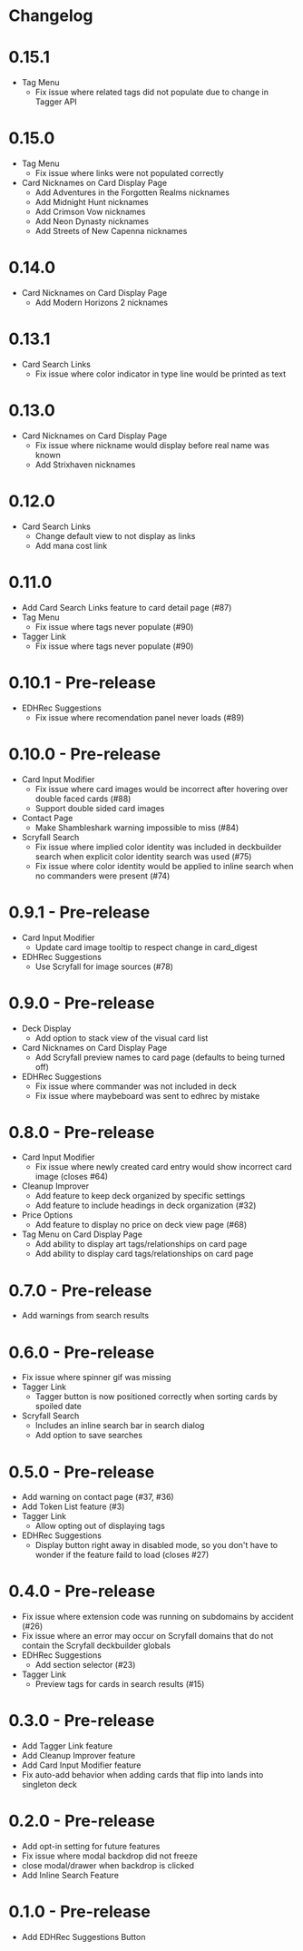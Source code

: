 # Changelog

# 0.15.1

- Tag Menu
  - Fix issue where related tags did not populate due to change in Tagger API

# 0.15.0

- Tag Menu
  - Fix issue where links were not populated correctly
- Card Nicknames on Card Display Page
  - Add Adventures in the Forgotten Realms nicknames
  - Add Midnight Hunt nicknames
  - Add Crimson Vow nicknames
  - Add Neon Dynasty nicknames
  - Add Streets of New Capenna nicknames

# 0.14.0

- Card Nicknames on Card Display Page
  - Add Modern Horizons 2 nicknames

# 0.13.1

- Card Search Links
  - Fix issue where color indicator in type line would be printed as text

# 0.13.0

- Card Nicknames on Card Display Page
  - Fix issue where nickname would display before real name was known
  - Add Strixhaven nicknames

# 0.12.0

- Card Search Links
  - Change default view to not display as links
  - Add mana cost link

# 0.11.0

- Add Card Search Links feature to card detail page (#87)
- Tag Menu
  - Fix issue where tags never populate (#90)
- Tagger Link
  - Fix issue where tags never populate (#90)

# 0.10.1 - Pre-release

- EDHRec Suggestions
  - Fix issue where recomendation panel never loads (#89)

# 0.10.0 - Pre-release

- Card Input Modifier
  - Fix issue where card images would be incorrect after hovering over double faced cards (#88)
  - Support double sided card images
- Contact Page
  - Make Shambleshark warning impossible to miss (#84)
- Scryfall Search
  - Fix issue where implied color identity was included in deckbuilder search when explicit color identity search was used (#75)
  - Fix issue where color identity would be applied to inline search when no commanders were present (#74)

# 0.9.1 - Pre-release

- Card Input Modifier
  - Update card image tooltip to respect change in card_digest
- EDHRec Suggestions
  - Use Scryfall for image sources (#78)

# 0.9.0 - Pre-release

- Deck Display
  - Add option to stack view of the visual card list
- Card Nicknames on Card Display Page
  - Add Scryfall preview names to card page (defaults to being turned off)
- EDHRec Suggestions
  - Fix issue where commander was not included in deck
  - Fix issue where maybeboard was sent to edhrec by mistake

# 0.8.0 - Pre-release

- Card Input Modifier
  - Fix issue where newly created card entry would show incorrect card image (closes #64)
- Cleanup Improver
  - Add feature to keep deck organized by specific settings
  - Add feature to include headings in deck organization (#32)
- Price Options
  - Add feature to display no price on deck view page (#68)
- Tag Menu on Card Display Page
  - Add ability to display art tags/relationships on card page
  - Add ability to display card tags/relationships on card page

# 0.7.0 - Pre-release

- Add warnings from search results

# 0.6.0 - Pre-release

- Fix issue where spinner gif was missing
- Tagger Link
  - Tagger button is now positioned correctly when sorting cards by spoiled date
- Scryfall Search
  - Includes an inline search bar in search dialog
  - Add option to save searches

# 0.5.0 - Pre-release

- Add warning on contact page (#37, #36)
- Add Token List feature (#3)
- Tagger Link
  - Allow opting out of displaying tags
- EDHRec Suggestions
  - Display button right away in disabled mode, so you don't have to wonder if the feature faild to load (closes #27)

# 0.4.0 - Pre-release

- Fix issue where extension code was running on subdomains by accident (#26)
- Fix issue where an error may occur on Scryfall domains that do not contain the Scryfall deckbuilder globals
- EDHRec Suggestions
  - Add section selector (#23)
- Tagger Link
  - Preview tags for cards in search results (#15)

# 0.3.0 - Pre-release

- Add Tagger Link feature
- Add Cleanup Improver feature
- Add Card Input Modifier feature
- Fix auto-add behavior when adding cards that flip into lands into singleton deck

# 0.2.0 - Pre-release

- Add opt-in setting for future features
- Fix issue where modal backdrop did not freeze
- close modal/drawer when backdrop is clicked
- Add Inline Search Feature

# 0.1.0 - Pre-release

- Add EDHRec Suggestions Button
